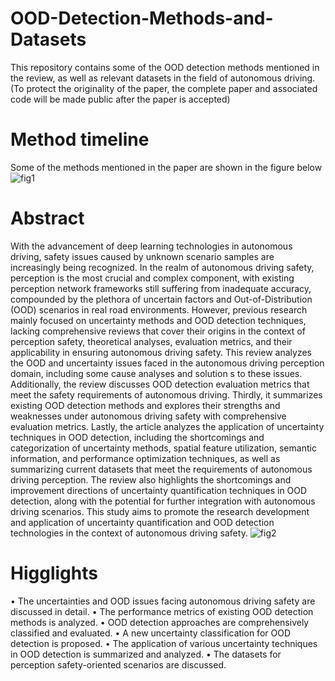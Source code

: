 # OOD-Detection-Methods-and-Datasets
This repository contains some of the OOD detection methods mentioned in the review, as well as relevant datasets in the field of autonomous driving.(To protect the originality of the paper, the complete paper and associated code will be made public after the paper is accepted)
# Method timeline
Some of the methods mentioned in the paper are shown in the figure below
![fig1](https://github.com/user-attachments/assets/eca1c88d-3149-4cff-bede-fa34ac0914ff)
# Abstract
With the advancement of deep learning technologies in autonomous driving, safety issues caused by unknown scenario samples are increasingly being recognized. In the realm of autonomous driving safety, perception is the most crucial and complex component, with existing perception network frameworks still suffering from inadequate accuracy, compounded by the plethora of uncertain factors and Out-of-Distribution (OOD) scenarios in real road environments. However, previous research  mainly focused on uncertainty methods and OOD detection techniques, lacking comprehensive reviews that cover their origins in the context of perception safety, theoretical analyses, evaluation metrics, and their applicability in ensuring autonomous driving safety. This review analyzes the OOD and uncertainty issues faced in the autonomous driving perception domain, including some cause analyses and solution s to these issues. Additionally, the review discusses OOD detection evaluation metrics that meet the safety requirements of autonomous driving. Thirdly, it summarizes existing OOD detection methods and explores their strengths and weaknesses under autonomous driving safety with comprehensive evaluation metrics. Lastly, the article analyzes the application of uncertainty techniques in OOD detection, including the shortcomings and categorization  of uncertainty methods, spatial feature utilization, semantic information, and performance optimization techniques, as well as summarizing current datasets that meet the requirements of autonomous driving perception. The review also highlights the shortcomings and improvement directions of uncertainty quantification techniques in OOD detection, along with the potential for further integration with autonomous driving scenarios. This study aims to promote the research development and application of uncertainty quantification and OOD detection technologies in the context of autonomous driving safety.
![fig2](https://github.com/user-attachments/assets/59097a3b-8b14-4595-b617-342536e324fd)
# Higglights
•	The uncertainties and OOD issues facing autonomous driving safety are discussed in detail.
•	The performance metrics of existing OOD detection methods is analyzed.
•	OOD detection approaches are comprehensively classified and evaluated.
•	A new uncertainty classification for OOD detection is proposed.
•	The application of various uncertainty techniques in OOD detection is summarized and analyzed.
•	The datasets for perception safety-oriented scenarios are discussed.
